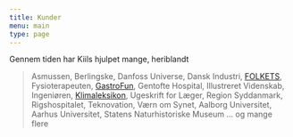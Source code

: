 ```yaml
---
title: Kunder
menu: main
type: page
---
```


Gennem tiden har Kiils hjulpet mange, heriblandt

> Asmussen, Berlingske, Danfoss Universe, Dansk Industri, [FOLKETS](https://www.folkets.dk/), Fysioterapeuten, [GastroFun](https://www.gastrofun.dk/), Gentofte Hospital, Illustreret Videnskab, Ingeniøren, [Klimaleksikon](https://klimaleksikon.dk/), Ugeskrift for Læger, Region Syddanmark, Rigshospitalet, Teknovation, Værn om Synet, Aalborg Universitet, Aarhus Universitet, Statens Naturhistoriske Museum ... og mange flere
